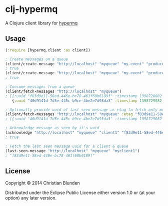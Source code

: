 # clj-hypermq

A Clojure client library for [hypermq][1]

[1]:https://github.com/uswitch/hypermq

## Usage

```clojure
(:require [hypermq.client :as client])

; Create messages on a queue
(client/create-message "http://localhost" "myqueue" "my-event" "producer1" {:msg "1"})
; true
(client/create-message "http://localhost" "myqueue" "my-event" "producer1" {:msg "2"})
; true

; Consume messages from a queue
(client/fetch-messages "http://localhost" "myqueue")
; [{:uuid "f83d9e11-58ed-446e-bc78-461f60b6189f" :timestamp 1398728082 :title "my-event" :author "producer1" :content {:msg "1"}}
   {:uuid "40d9141d-7d5e-445c-b9ce-4be2e7d93da3" :timestamp 1398729082 :title "my-event" :author "producer1" :content {:msg "2"}}]

; Optionally provide uuid of last seen message as etag to fetch only more recent messages 
(client/fetch-messages "http://localhost" "myqueue" :etag "f83d9e11-58ed-446e-bc78-461f60b6189f") 
; [{:uuid "40d9141d-7d5e-445c-b9ce-4be2e7d93da3" :timestamp 1398729082 :title "my-event" :author "producer1" :content {:msg "2"}}]

; Acknowledge message as seen by it's uuid
(acknowledge "http://localhost" "myqueue" "client1" "f83d9e11-58ed-446e-bc78-461f60b6189f")
; true

; Fetch the last seen message uuid for a client & queue
(last-seen-message "http://localhost" "myqueue" "myclient1")
; "f83d9e11-58ed-446e-bc78-461f60b6189f" 
```

## License

Copyright © 2014 Christian Blunden

Distributed under the Eclipse Public License either version 1.0 or (at
your option) any later version.
